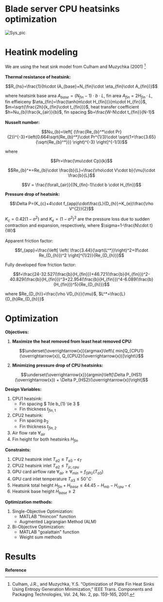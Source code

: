 # Blade server CPU heatsinks optimization
![Sys_pic](https://github.com/user-attachments/assets/1a99af17-b0d7-454d-aade-dd8828da8344)
<br/>
# Heatink modeling
We are using the heat sink model from Culham and Muzychka (2001) [^1] <br/><br/>
**Thermal resistance of heatsink:** <br/>
```math
R_{hs}=\frac{1}{h\cdot (A_{base}+N_{fin}\cdot \eta_{fin}\cdot A_{fin})}
```
where heatsink base area 
$A_{base}=(N_{fin}-1)\cdot b\cdot L$, 
fin area 
$A_{fin}=2H_{fin}\cdot L$, 
fin effieiceny 
$\eta_{fin}=\frac{tanh(m\cdot H_{fin})}{m\cdot H_{fin}}$, 
$m=\sqrt{\frac{2h}{k_{fin}\cdot t_{fin}}}$, 
heat transfer coefficient 
$h=Nu_{b}\frac{k_{air}}{b}$, 
fin spacing 
$b=\frac{W-N\cdot t_{fin}}{N-1}$
<br/><br/>
**Nusselt number:**
```math
Nu_{b}=\left[ (\frac{Re_{b}^*\cdot Pr}{2})^{-3}+\left(0.664\sqrt{Re_{b}^*}\cdot Pr^{1/3}\cdot \sqrt{1+\frac{3.65}{\sqrt{Re_{b}^*}}}  \right)^{-3} \right]^{-1/3}
```
where 
```math
Pr=\frac{\mu\cdot Cp}{k}
```
```math
Re_{b}^*=Re_{b}\cdot \frac{b}{L}=\frac{\rho\cdot V\cdot b}{\mu}\cdot \frac{b}{L}
```
```math
V = \frac{\forall_{air}}{(N_{fin}-1)\cdot b \cdot H_{fin}}
```
**Pressure drop of heatsink:** <br/>
```math
\Delta P=(K_{c}+4\cdot f_{app}\cdot\frac{L}{D_{h}}+K_{e})\frac{\rho V^{2}}{2}
```
$K_{c}=0.42(1-\sigma^{2})$ and $K_{e}=(1-\sigma^{2})^{2}$ are the pressure loss due to sudden contraction and expansion, respectively, where $\sigma=1-\frac{N\cdot t}{W}$
<br/>
<br/>
Apparent friction factor:
```math
f_{app}=\frac{\left[ \left(  \frac{3.44}{\sqrt{L^*}}\right)^2+(f\cdot Re_{D_{h}})^2 \right]^{1/2}}{Re_{D_{h}}}
```
Fully developed flow friction factor:
```math
f=\frac{24-32.527(\frac{b}{H_{fin}})+46.721(\frac{b}{H_{fin}})^2-40.829(\frac{b}{H_{fin}})^3+22.954(\frac{b}{H_{fin}})^4-6.089(\frac{b}{H_{fin}})^5}{Re_{D_{h}}}
```
where $Re_{D_{h}}=\frac{\rho VD_{h}}{\mu}$, $L^*=\frac{L}{D_{h}Re_{D_{h}}}$
<br/>
# Optimization

**Objectives:**

1. **Maximize the heat removed from least heat removed CPU:**
```math
\underset{\overrightarrow{x}}{argmax}\left\{  min[Q_{CPU1}(\overrightarrow{x}), Q_{CPU2}(\overrightarrow{x})]\right\}
```
2. **Minimizing pressure drop of CPU heatsinks:**
```math
\underset{\overrightarrow{x}}{argmin}\left[\Delta P_{HS1}(\overrightarrow{x}) + \Delta P_{HS2}(\overrightarrow{x})\right]
```
**Design Variables:**

1. CPU1 heatsink:
   - Fin spacing $ 1\le b_{1} \le 3 $
   - Fin thickness $t_{fin, 1}$
2. CPU2 heatsink:
   - Fin spacing $b_{2}$
   - Fin thickness $t_{fin, 2}$
3. Air flow rate $\forall_{air}$
4. Fin height for both heatsinks $H_{fin}$

**Constraints:**

1. CPU2 heatsink inlet $T_{a2}\le T_{a3}-\epsilon_{T}$
2. CPU2 heatsink inlet $T_{a2}\le T_{jc,cpu}$
3. GPU card airflow rate $\forall_{air} \ge \forall_{min}=f_{GPU}(T_{a3})$
4. GPU card inlet temperature $T_{a3}\le 50^\circ C$
5. Heatsink total height $H_{fin} + H_{base} \le 44.45-H_{mb}-H_{cpu}-\epsilon$
6. Heatsink base height $H_{base}\ge 2$

**Optimization methods:**

1. Single-Objective Optimization:
   - MATLAB "fmincon" function
   - Augmented Lagrangian Method (ALM)
2. Bi-Objective Optimization:
   - MATLAB "goalattain" function
   - Weight sum methods

# Results

**Reference**
[^1]: Culham, J.R., and Muzychka, Y.S. “Optimization of Plate Fin Heat Sinks Using Entropy Generation Minimization,” IEEE Trans. Components and Packaging Technologies, Vol. 24, No. 2, pp. 159-165, 2001.
